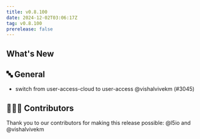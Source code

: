 ```yaml
---
title: v0.8.100
date: 2024-12-02T03:06:17Z
tag: v0.8.100
prerelease: false
---
```


## What's New
## 🔤 General
- switch from user-access-cloud to user-access @vishalvivekm (#3045)

## 👨🏽‍💻 Contributors

Thank you to our contributors for making this release possible:
@l5io and @vishalvivekm

